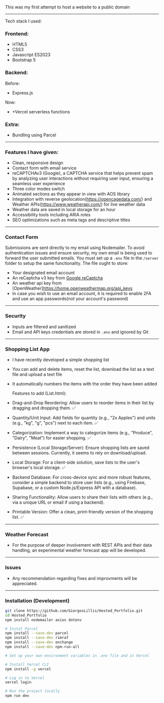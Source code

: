 This was my first attempt to host a website to a public domain

---

Tech stack I used:

### Frontend:

- HTML5
- CSS3
- Javascript ES2023
- Bootstrap 5

### Backend:

Before:

- Express.js

Now:

- +Vercel serverless functions

### Extra:

- Bundling using Parcel

---

### Features I have given:

- Clean, responsive design
- Contact form with email service
- reCAPTCHAv3 (Google), a CAPTCHA service that helps prevent spam by analyzing user interactions without requiring user input, ensuring a seamless user experience
- Three color modes switch
- Animated sections as they appear in view with AOS library
- Integration with reverse geolocation(https://opencagedata.com/) and Weather APIs(https://www.weatherapi.com/) for live weather data
- Weather data are saved in local storage for an hour
- Accessibility tools including ARIA roles
- SEO optimizations such as meta tags and descriptive titles

---

### Contact Form

Submissions are sent directly to my email using Nodemailer. To avoid authentication issues and ensure security, my own email is being used to forward the user submitted emails.
You must set up a `.env` file in the `/server` folder to setup the same functionality. The file ought to store:

- Your designated email account
- An reCaptcha v3 key from [Google reCaptcha](https://cloud.google.com/security/products/recaptcha?hl=el)
- An weather api key from [OpenWeather]https://home.openweathermap.org/api_keys
- In case you wish to use an email account, it is required to enable 2FA and use an app passwords(not your account's password)

---

### Security

- Inputs are filtered and sanitized
- Email and API keys credentials are stored in `.env` and ignored by Git

---

### Shopping List App

- I have recently developed a simple shopping list
- You can add and delete items, reset the list, download the list as a text file and upload a text file
- It automatically numbers the items with the order they have been added

  Features to add (List.html):
- Drag-and-Drop Reordering: Allow users to reorder items in their list by dragging and dropping them.  ✅
- Quantity/Unit Input: Add fields for quantity (e.g., "2x Apples") and units (e.g., "kg", "g", "pcs") next to each item. ✅
- Categorization: Implement a way to categorize items (e.g., "Produce", "Dairy", "Meat") for easier shopping. ✅
- Persistence (Local Storage/Server): Ensure shopping lists are saved between sessions. Currently, it seems to rely on download/upload.
- Local Storage: For a client-side solution, save lists to the user's browser's local storage. ✅
- Backend Database: For cross-device sync and more robust features, consider a simple backend to store user lists (e.g., using Firebase, Supabase, or a custom Node.js/Express API with a database).
- Sharing Functionality: Allow users to share their lists with others (e.g., via a unique URL or email if using a backend).
- Printable Version: Offer a clean, print-friendly version of the shopping list. ✅

---
 
### Weather Forecast

- For the purpose of deeper involvement with REST APIs and their data handling, an experimental weather forecast app will be developed.

---

### Issues

- Any recommendation regarding fixes and improvments will be appreciated.

---

### Installation (Development)

```bash
git clone https://github.com/GiorgosLillis/Hosted_Portfolio.git
cd Hosted_Portfolio
npm install nodemailer axios dotenv

# Instal Parcel
npm install --save-dev parcel 
npm install --save-dev rimraf 
npm install --save-dev onchange
npm install --save-dev npm-run-all 

# Set up your own environment variables in .env file and in Vercel 

# Install Vercel CLI
npm install -g vercel

# Log in to Vercel
vercel login

# Run the project locally
npm run dev

```
